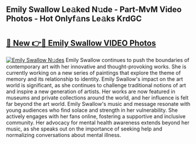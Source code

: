 ## Emily Swallow Le𝚊ked N𝚞de - Part-MvM Video Photos - Hot Onlyf𝚊ns Le𝚊ks KrdGC

# <h2><a href="http://ac39080.deff.icu/?id=Emily+Swallow">🔗 New 👉🔴 Emily Swallow VIDEO Photos</a></h2>

[![Emily Swallow N𝚞des](https://i.imgur.com/rIISA9y.gif)](http://ac39080.deff.icu/?id=Emily+Swallow)
Emily Swallow continues to push the boundaries of contemporary art with her innovative and thought-provoking works. She is currently working on a new series of paintings that explore the theme of memory and its relationship to identity. Emily Swallow's impact on the art world is significant, as she continues to challenge traditional notions of art and inspire a new generation of artists. Her works are now featured in museums and private collections around the world, and her influence is felt far beyond the art world. Emily Swallow's music and message resonate with young audiences who find solace and strength in her vulnerability. She actively engages with her fans online, fostering a supportive and inclusive community. Her advocacy for mental health awareness extends beyond her music, as she speaks out on the importance of seeking help and normalizing conversations about mental illness.
